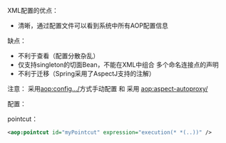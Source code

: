 XML配置的优点：
* 清晰，通过配置文件可以看到系统中所有AOP配置信息

缺点：
* 不利于查看（配置分散杂乱）
* 仅支持singleton的切面Bean，不能在XML中组合 多个命名连接点的声明
* 不利于迁移（Spring采用了AspectJ支持的注解）

注意：
采用<aop:config.../>方式手动配置 和 采用 <aop:aspect-autoproxy/>



配置：

pointcut：

```XML
<aop:pointcut id="myPointcut" expression="execution(* *(..))" />

```

